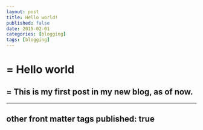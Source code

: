 ```yaml
---
layout: post
title: Hello world!
published: false
date: 2015-02-01
categories: [blogging]
tags: [blogging]
---
```


#  =    Hello world
## =    This is my first post in my new blog, as of now.

---
other front matter tags 
published: true
---
